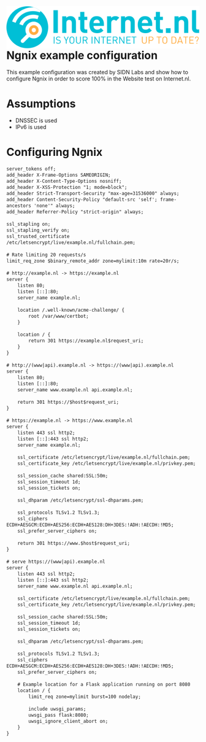 <img align="right" src="/images/logo-internetnl-en.svg">

# Ngnix example configuration
This example configuration was created by SIDN Labs and show how to configure Ngnix in order to score 100% in the Website test on Internet.nl. 

# Assumptions
* DNSSEC is used
* IPv6 is used

# Configuring Ngnix

    server_tokens off;
    add_header X-Frame-Options SAMEORIGIN;
    add_header X-Content-Type-Options nosniff;
    add_header X-XSS-Protection "1; mode=block";
    add_header Strict-Transport-Security "max-age=31536000" always;
    add_header Content-Security-Policy "default-src 'self'; frame-ancestors 'none'" always;
    add_header Referrer-Policy "strict-origin" always;
     
    ssl_stapling on;
    ssl_stapling_verify on;
    ssl_trusted_certificate /etc/letsencrypt/live/example.nl/fullchain.pem;
 
    # Rate limiting 20 requests/s
    limit_req_zone $binary_remote_addr zone=mylimit:10m rate=20r/s;
     
    # http://example.nl -> https://example.nl
    server {
        listen 80;
        listen [::]:80;
        server_name example.nl;
     
        location /.well-known/acme-challenge/ {
            root /var/www/certbot;
        }
     
        location / {
            return 301 https://example.nl$request_uri;
        }
    }
     
    # http://(www|api).example.nl -> https://(www|api).example.nl
    server {
        listen 80;
        listen [::]:80;
        server_name www.example.nl api.example.nl;
     
        return 301 https://$host$request_uri;
    }
     
    # https://example.nl -> https://www.example.nl
    server {
        listen 443 ssl http2;
        listen [::]:443 ssl http2;
        server_name example.nl;
     
        ssl_certificate /etc/letsencrypt/live/example.nl/fullchain.pem;
        ssl_certificate_key /etc/letsencrypt/live/example.nl/privkey.pem;
     
        ssl_session_cache shared:SSL:50m;
        ssl_session_timeout 1d;
        ssl_session_tickets on;
     
        ssl_dhparam /etc/letsencrypt/ssl-dhparams.pem;
     
        ssl_protocols TLSv1.2 TLSv1.3;
        ssl_ciphers ECDH+AESGCM:ECDH+AES256:ECDH+AES128:DH+3DES:!ADH:!AECDH:!MD5;
        ssl_prefer_server_ciphers on;
     
        return 301 https://www.$host$request_uri;
    }
     
    # serve https://(www|api).example.nl
    server {
        listen 443 ssl http2;
        listen [::]:443 ssl http2;
        server_name www.example.nl api.example.nl;
     
        ssl_certificate /etc/letsencrypt/live/example.nl/fullchain.pem;
        ssl_certificate_key /etc/letsencrypt/live/example.nl/privkey.pem;
     
        ssl_session_cache shared:SSL:50m;
        ssl_session_timeout 1d;
        ssl_session_tickets on;
     
        ssl_dhparam /etc/letsencrypt/ssl-dhparams.pem;
     
        ssl_protocols TLSv1.2 TLSv1.3;
        ssl_ciphers ECDH+AESGCM:ECDH+AES256:ECDH+AES128:DH+3DES:!ADH:!AECDH:!MD5;
        ssl_prefer_server_ciphers on;
     
        # Example location for a Flask application running on port 8080
        location / {
            limit_req zone=mylimit burst=100 nodelay;
     
            include uwsgi_params;
            uwsgi_pass flask:8080;
            uwsgi_ignore_client_abort on;
        }
    }





